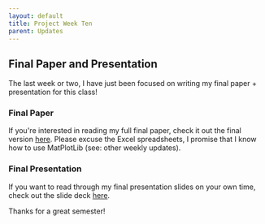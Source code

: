 ```yaml
---
layout: default
title: Project Week Ten
parent: Updates
---
```


## Final Paper and Presentation

The last week or two, I have just been focused on writing my final paper + presentation for this class!

### Final Paper

If you're interested in reading my full final paper, check it out the final version [here](placeholder). Please excuse the Excel spreadsheets,
I promise that I know how to use MatPlotLib (see: other weekly updates).

### Final Presentation

If you want to read through my final presentation slides on your own time, check out the slide deck [here](placeholder2). 

Thanks for a great semester!
